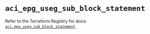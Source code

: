 # `aci_epg_useg_sub_block_statement`

Refer to the Terraform Registry for docs: [`aci_epg_useg_sub_block_statement`](https://registry.terraform.io/providers/ciscodevnet/aci/2.17.0/docs/resources/epg_useg_sub_block_statement).
